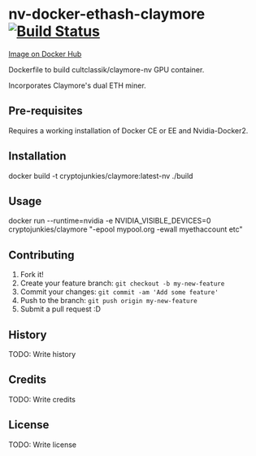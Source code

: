 # nv-docker-ethash-claymore [![Build Status](https://travis-ci.org/CultClassik/nv-docker-ethash-claymore.svg?branch=master)](https://travis-ci.org/CultClassik/nv-docker-ethash-claymore)
[Image on Docker Hub](https://hub.docker.com/r/cryptojunkies/claymore/)

Dockerfile to build cultclassik/claymore-nv GPU container.

Incorporates Claymore's dual ETH miner.

## Pre-requisites

Requires a working installation of Docker CE or EE and Nvidia-Docker2.

## Installation

docker build -t cryptojunkies/claymore:latest-nv ./build

## Usage

docker run --runtime=nvidia -e NVIDIA_VISIBLE_DEVICES=0 cryptojunkies/claymore "-epool mypool.org -ewall myethaccount etc"

## Contributing

1. Fork it!
2. Create your feature branch: `git checkout -b my-new-feature`
3. Commit your changes: `git commit -am 'Add some feature'`
4. Push to the branch: `git push origin my-new-feature`
5. Submit a pull request :D

## History

TODO: Write history

## Credits

TODO: Write credits

## License

TODO: Write license